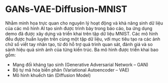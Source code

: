 # GANs-VAE-Diffusion-MNIST
Nhằm minh họa trực quan cho nguyên lý hoạt động và khả năng sinh dữ liệu của các mô hình AI tạo sinh được trình bày trong báo cáo, ba ứng dụng demo đã được xây dựng và triển khai trên tập dữ liệu MNIST. Các mô hình đều được huấn luyện trên cùng một tập dữ liệu, với mục tiêu tạo ra các ảnh chữ số viết tay nhân tạo, từ đó hỗ trợ quá trình quan sát, đánh giá và so sánh hiệu quả sinh ảnh của từng kiến trúc.
Ba mô hình được triển khai bao gồm:
- Mạng đối kháng tạo sinh (Generative Adversarial Network – GAN)
- Bộ tự mã hóa biến phân (Variational Autoencoder – VAE)
- Mô hình khuếch tán (Diffusion Model)
